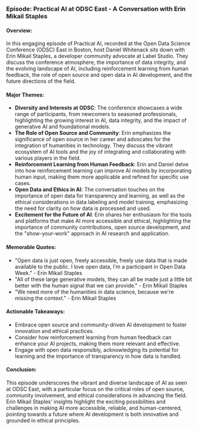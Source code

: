 ### Episode: Practical AI at ODSC East - A Conversation with Erin Mikail Staples

#### Overview:
In this engaging episode of Practical AI, recorded at the Open Data Science Conference (ODSC) East in Boston, host Daniel Whitenack sits down with Erin Mikail Staples, a developer community advocate at Label Studio. They discuss the conference atmosphere, the importance of data integrity, and the evolving landscape of AI, including reinforcement learning from human feedback, the role of open source and open data in AI development, and the future directions of the field.

#### Major Themes:
- **Diversity and Interests at ODSC**: The conference showcases a wide range of participants, from newcomers to seasoned professionals, highlighting the growing interest in AI, data integrity, and the impact of generative AI and foundational models.
- **The Role of Open Source and Community**: Erin emphasizes the significance of open source in her career and advocates for the integration of humanities in technology. They discuss the vibrant ecosystem of AI tools and the joy of integrating and collaborating with various players in the field.
- **Reinforcement Learning from Human Feedback**: Erin and Daniel delve into how reinforcement learning can improve AI models by incorporating human input, making them more applicable and refined for specific use cases.
- **Open Data and Ethics in AI**: The conversation touches on the importance of open data for transparency and learning, as well as the ethical considerations in data labeling and model training, emphasizing the need for clarity on how data is processed and used.
- **Excitement for the Future of AI**: Erin shares her enthusiasm for the tools and platforms that make AI more accessible and ethical, highlighting the importance of community contributions, open source development, and the "show-your-work" approach in AI research and application.

#### Memorable Quotes:
- "Open data is just open, freely accessible, freely use data that is made available to the public. I love open data, I'm a participant in Open Data Week." - Erin Mikail Staples
- "All of these large generative models, they can all be made just a little bit better with the human signal that we can provide." - Erin Mikail Staples
- "We need more of the humanities in data science, because we're missing the context." - Erin Mikail Staples

#### Actionable Takeaways:
- Embrace open source and community-driven AI development to foster innovation and ethical practices.
- Consider how reinforcement learning from human feedback can enhance your AI projects, making them more relevant and effective.
- Engage with open data responsibly, acknowledging its potential for learning and the importance of transparency in how data is handled.

#### Conclusion:
This episode underscores the vibrant and diverse landscape of AI as seen at ODSC East, with a particular focus on the critical roles of open source, community involvement, and ethical considerations in advancing the field. Erin Mikail Staples' insights highlight the exciting possibilities and challenges in making AI more accessible, reliable, and human-centered, pointing towards a future where AI development is both innovative and grounded in ethical principles.
